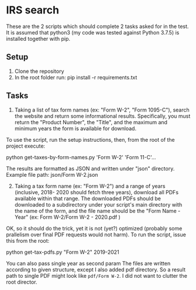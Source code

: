 <h1>IRS search</h1>

These are the 2 scripts which should complete 2 tasks asked for in the test.
It is assumed that python3 (my code was tested against Python 3.7.5) is installed together with pip.

<h2>Setup</h2>

1. Clone the repository
2. In the root folder run: pip install -r requirements.txt


<h2>Tasks</h2>

1. Taking a list of tax form names (ex: "Form W-2", "Form 1095-C"), search the
website and return some informational results. Specifically, you must return
the "Product Number", the "Title", and the maximum and minimum years the form
is available for download.

To use the script, run the setup instructions, then, from the root of the project execute:

python get-taxes-by-form-names.py 'Form W-2' 'Form 11-C'... <Your other form name>


The results are formatted as JSON and written under "json" directory. Example file path: json/Form W-2.json

2. Taking a tax form name (ex: "Form W-2") and a range of years (inclusive, 2018-
2020 should fetch three years), download all PDFs available within that range.
The downloaded PDFs should be downloaded to a subdirectory under your script's
main directory with the name of the form, and the file name should be the "Form
Name - Year" (ex: Form W-2/Form W-2 - 2020.pdf )

OK, so it should do the trick, yet it is not (yet?) optimized (probably some prallelism over final PDF requests would not harm).
To run the script, issue this from the root:

python get-tax-pdfs.py "Form W-2" 2019-2021

You can also pass single year as second param
The files are written according to given structure, except I also added pdf directory. So a result path to single PDF might look like `pdf/Form W-2`.
I did not want to clutter the root director.

